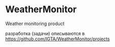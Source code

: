 # WeatherMonitor
Weather monitoring product

разработка (задачи) описываются в https://github.com/IGTA/WeatherMonitor/projects
